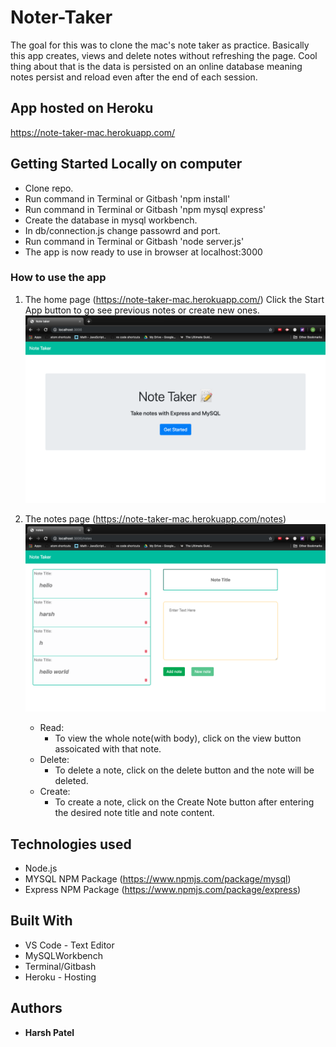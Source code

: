 # Noter-Taker

The goal for this was to clone the mac's note taker as practice. Basically this app creates, views and delete notes without refreshing the page. Cool thing about that is the data is persisted on an online database meaning notes persist and reload even after the end of each session.

## App hosted on Heroku 

  https://note-taker-mac.herokuapp.com/

## Getting Started Locally on computer

- Clone repo.
- Run command in Terminal or Gitbash 'npm install'
- Run command in Terminal or Gitbash 'npm mysql express'
- Create the database in mysql workbench.
- In db/connection.js change passowrd and port.
- Run command in Terminal or Gitbash 'node server.js'
- The app is now ready to use in browser at localhost:3000

### How to use the app

1. The home page (https://note-taker-mac.herokuapp.com/)
    Click the Start App button to go see previous notes or create new ones.
    ![Home Page](https://github.com/harshpaddle/Note-taker-BV/blob/master/assets/images/Screen%20Shot%202019-05-07%20at%202.09.04%20PM.png) 


2. The notes page (https://note-taker-mac.herokuapp.com/notes)
    ![Notes Page](https://github.com/harshpaddle/Note-taker-BV/blob/master/assets/images/Screen%20Shot%202019-05-07%20at%202.14.15%20PM.png) 


    * Read:
      - To view the whole note(with body), click on the view button assoicated with that note.
    * Delete:
      - To delete a note, click on the delete button and the note will be deleted.
    * Create:
      - To create a note, click on the Create Note button after entering the desired note title and note content.
      
## Technologies used
- Node.js
- MYSQL NPM Package (https://www.npmjs.com/package/mysql)
- Express NPM Package (https://www.npmjs.com/package/express)


## Built With
* VS Code - Text Editor
* MySQLWorkbench
* Terminal/Gitbash
* Heroku - Hosting

## Authors
* **Harsh Patel**
